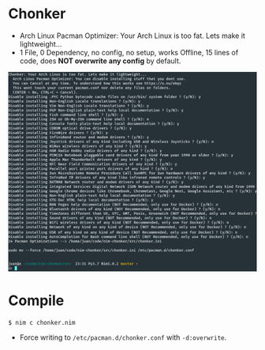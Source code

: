 # Chonker

- Arch Linux Pacman Optimizer: Your Arch Linux is too fat. Lets make it lightweight...
- 1 File, 0 Dependency, no config, no setup, works Offline, 15 lines of code, does **NOT overwrite any config** by default.

![](https://raw.githubusercontent.com/juancarlospaco/nim-chonker/master/temp.png "Does NOT run 'sudo mv', just prints the command for you")


# Compile

```
$ nim c chonker.nim
```

- Force writing to `/etc/pacman.d/chonker.conf` with `-d:overwrite`.

